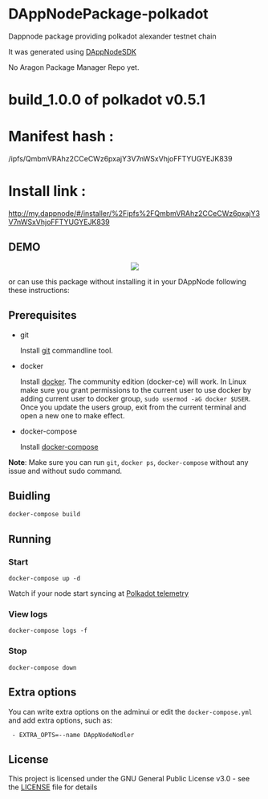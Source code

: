 # DAppNodePackage-polkadot

Dappnode package providing polkadot alexander testnet chain 

It was generated using [DAppNodeSDK](https://github.com/dappnode/DAppNodeSDK)

No Aragon Package Manager Repo yet.


  # build_1.0.0 of polkadot v0.5.1
  # Manifest hash : 
  
  /ipfs/QmbmVRAhz2CCeCWz6pxajY3V7nWSxVhjoFFTYUGYEJK839
  # Install link  :

   http://my.dappnode/#/installer/%2Fipfs%2FQmbmVRAhz2CCeCWz6pxajY3V7nWSxVhjoFFTYUGYEJK839


## DEMO 


<p align="center"><img src="/img/DappNodeAvadoSetup.gif?raw=true"/></p>

or can use this package without installing it in your DAppNode following these instructions:

## Prerequisites

- git

   Install [git](https://git-scm.com/book/en/v2/Getting-Started-Installing-Git) commandline tool.

- docker

   Install [docker](https://docs.docker.com/engine/installation). The community edition (docker-ce) will work. In Linux make sure you grant permissions to the current user to use docker by adding current user to docker group, `sudo usermod -aG docker $USER`. Once you update the users group, exit from the current terminal and open a new one to make effect.

- docker-compose

   Install [docker-compose](https://docs.docker.com/compose/install)
   
**Note**: Make sure you can run `git`, `docker ps`, `docker-compose` without any issue and without sudo command.


## Buidling

`docker-compose build`

## Running

### Start

`docker-compose up -d`

Watch if your node start syncing at [Polkadot telemetry](https://telemetry.polkadot.io)

### View logs

`docker-compose logs -f`

### Stop

`docker-compose down`

## Extra options

You can write extra options on the adminui or edit the `docker-compose.yml` and add extra options, such as:
```
 - EXTRA_OPTS=--name DAppNodeNodler
```

## License

This project is licensed under the GNU General Public License v3.0 - see the [LICENSE](LICENSE) file for details

